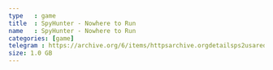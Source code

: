 ```yaml
---
type   : game
title  : SpyHunter - Nowhere to Run
name   : SpyHunter - Nowhere to Run
categories: [game]
telegram : https://archive.org/6/items/httpsarchive.orgdetailsps2usaredump3/SpyHunter%20-%20Nowhere%20to%20Run.7z
size: 1.0 GB
---
```



